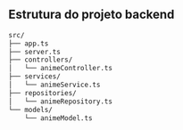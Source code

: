 ## Estrutura do projeto backend

``` txt
src/
├── app.ts
├── server.ts
├── controllers/
│   └── animeController.ts
├── services/
│   └── animeService.ts
├── repositories/
│   └── animeRepository.ts
└── models/
    └── animeModel.ts
```
